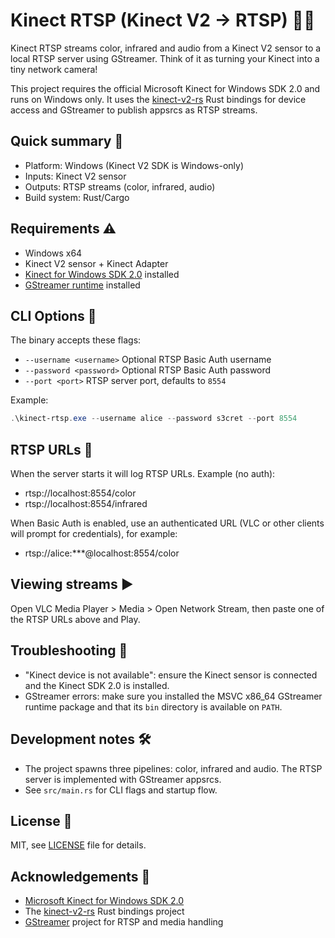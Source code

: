 # Kinect RTSP (Kinect V2 → RTSP) 🎥📡

Kinect RTSP streams color, infrared and audio from a Kinect V2 sensor to a local RTSP server using GStreamer. Think of it as turning your Kinect into a tiny network camera!

This project requires the official Microsoft Kinect for Windows SDK 2.0 and runs on Windows only. It uses the [kinect-v2-rs](https://github.com/wangfu91/kinect-v2-rs) Rust bindings for device access and GStreamer to publish appsrcs as RTSP streams.

## Quick summary 🚀
- Platform: Windows (Kinect V2 SDK is Windows-only) 
- Inputs: Kinect V2 sensor 
- Outputs: RTSP streams (color, infrared, audio)
- Build system: Rust/Cargo

## Requirements ⚠️
- Windows x64
- Kinect V2 sensor + Kinect Adapter
- [Kinect for Windows SDK 2.0](https://www.microsoft.com/en-us/download/details.aspx?id=44561) installed
- [GStreamer runtime](https://gstreamer.freedesktop.org/download/#windows) installed

## CLI Options 🔧
The binary accepts these flags:

- `--username <username>`  Optional RTSP Basic Auth username 
- `--password <password>`  Optional RTSP Basic Auth password 
- `--port <port>`          RTSP server port, defaults to `8554` 

Example:

```powershell
.\kinect-rtsp.exe --username alice --password s3cret --port 8554
```

## RTSP URLs 📡
When the server starts it will log RTSP URLs. Example (no auth):

- rtsp://localhost:8554/color
- rtsp://localhost:8554/infrared

When Basic Auth is enabled, use an authenticated URL (VLC or other clients will prompt for credentials), for example:

- rtsp://alice:***@localhost:8554/color 

## Viewing streams ▶️
Open VLC Media Player > Media > Open Network Stream, then paste one of the RTSP URLs above and Play. 

## Troubleshooting 🧰
- "Kinect device is not available": ensure the Kinect sensor is connected and the Kinect SDK 2.0 is installed. 
- GStreamer errors: make sure you installed the MSVC x86_64 GStreamer runtime package and that its `bin` directory is available on `PATH`. 

## Development notes 🛠️
- The project spawns three pipelines: color, infrared and audio. The RTSP server is implemented with GStreamer appsrcs. 
- See `src/main.rs` for CLI flags and startup flow. 

## License 🧾
MIT, see [LICENSE](./LICENSE) file for details.

## Acknowledgements 🙏
- [Microsoft Kinect for Windows SDK 2.0](https://www.microsoft.com/en-us/download/details.aspx?id=44561)
- The [kinect-v2-rs](https://github.com/wangfu91/kinect-v2-rs) Rust bindings project 
- [GStreamer](https://gstreamer.freedesktop.org/) project for RTSP and media handling

